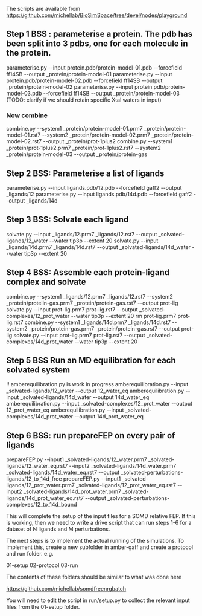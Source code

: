 The scripts are available from 
https://github.com/michellab/BioSimSpace/tree/devel/nodes/playground

## Step 1 BSS : parameterise a protein. The pdb has been split into 3 pdbs, one for each molecule in the protein.     
parameterise.py --input protein.pdb/protein-model-01.pdb --forcefield ff14SB --output _protein/protein-model-01
parameterise.py --input protein.pdb/protein-model-02.pdb --forcefield ff14SB --output _protein/protein-model-02
parameterise.py --input protein.pdb/protein-model-03.pdb --forcefield ff14SB --output _protein/protein-model-03
(TODO: clarify if we should retain specific Xtal waters in input)
### Now combine
combine.py --system1 _protein/protein-model-01.prm7 _protein/protein-model-01.rst7 --system2 _protein/protein-model-02.prm7 _protein/protein-model-02.rst7 --output _protein/prot-1plus2
combine.py --system1 _protein/prot-1plus2.prm7 _protein/prot-1plus2.rst7 --system2 _protein/protein-model-03 --output _protein/protein-gas
## Step 2 BSS: Parameterise a list of ligands 
parameterise.py --input ligands.pdb/12.pdb --forcefield gaff2 --output _ligands/12
parameterise.py --input ligands.pdb/14d.pdb --forcefield gaff2 --output _ligands/14d
## Step 3 BSS: Solvate each ligand  
solvate.py --input _ligands/12.prm7 _ligands/12.rst7 --output _solvated-ligands/12_water --water tip3p --extent 20
solvate.py --input _ligands/14d.prm7 _ligands/14d.rst7 --output _solvated-ligands/14d_water --water tip3p --extent 20
## Step 4 BSS: Assemble each protein-ligand complex and solvate 
combine.py --system1 _ligands/12.prm7 _ligands/12.rst7 --system2 _protein/proteiin-gas.prm7 _protein/protein-gas.rst7 --output prot-lig
solvate.py --input prot-lig.prm7 prot-lig.rst7 --output _solvated-complexes/12_prot_water --water tip3p --extent 20
rm prot-lig.prm7 prot-lig.rst7
combine.py --system1 _ligands/14d.prm7 _ligands/14d.rst7 --system2 _protein/protein-gas.prm7 _protein/protein-gas.rst7 --output prot-lig
solvate.py --input prot-lig.prm7 prot-lig.rst7 --output _solvated-complexes/14d_prot_water --water tip3p --extent 20
## Step 5 BSS Run an MD equilibration for each solvated system 
!! amberequilibration.py is work in progress
amberequilibration.py --input _solvated-ligands/12_water --output 12_water_eq
amberequilibration.py --input _solvated-ligands/14d_water --output 14d_water_eq
amberequilibration.py --input _solvated-complexes/12_prot_water --output 12_prot_water_eq
amberequilibration.py --input _solvated-complexes/14d_prot_water --output 14d_prot_water_eq
## Step 6 BSS: run prepareFEP on every pair of ligands
prepareFEP.py --input1 _solvated-ligands/12_water.prm7 _solvated-ligands/12_water_eq.rst7 --input2 _solvated-ligands/14d_water.prm7 _solvated-ligands/14d_water_eq.rst7 --output _solvated-perturbations-ligands/12_to_14d_free
prepareFEP.py --input1 _solvated-ligands/12_prot_water.prm7 _solvated-ligands/12_prot_water_eq.rst7 --input2 _solvated-ligands/14d_prot_water.prm7 _solvated-ligands/14d_prot_water_eq.rst7 --output _solvated-perturbations-complexes/12_to_14d_bound

This will complete the setup of the input files for a SOMD relative FEP. 
If this is working, then we need to write a drive script that can run steps 1-6 for a dataset of N ligands and M perturbations. 

The next steps is to implement the actual running of the simulations. To implement this, create a new subfolder in amber-gaff and create a protocol and run folder. e.g.

01-setup
02-protocol
03-run

The contents of these folders should be similar to what was done here

https://github.com/michellab/somdfreenrgbatch

You will need to edit the script in run/setup.py to collect the relevant input files from the 01-setup folder. 

